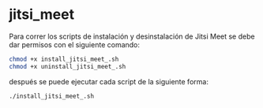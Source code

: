 # jitsi_meet

Para correr los scripts de instalación y desinstalación de Jitsi Meet 
se debe dar permisos con el siguiente comando:

```sh
chmod +x install_jitsi_meet_.sh
chmod +x uninstall_jitsi_meet_.sh
```

después se puede ejecutar cada script de la siguiente forma: 

```sh
./install_jitsi_meet_.sh
```


